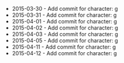 - 2015-03-30 - Add commit for character: g
- 2015-03-31 - Add commit for character: g
- 2015-04-01 - Add commit for character: g
- 2015-04-02 - Add commit for character: g
- 2015-04-03 - Add commit for character: g
- 2015-04-05 - Add commit for character: g
- 2015-04-11 - Add commit for character: g
- 2015-04-12 - Add commit for character: g

